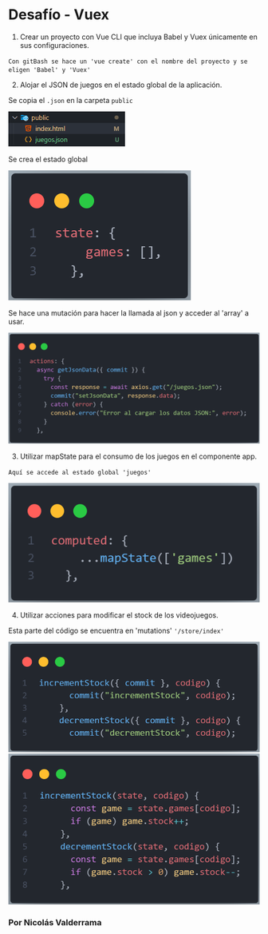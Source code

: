 # Desafío - Vuex

1. Crear un proyecto con Vue CLI que incluya Babel y Vuex únicamente en sus configuraciones.

`Con gitBash se hace un 'vue create' con el nombre del proyecto y se eligen 'Babel' y 'Vuex' `

2. Alojar el JSON de juegos en el estado global de la aplicación.

Se copia el `.json` en la carpeta `public` 

![alt text](<src/assets/utils/code 1.png>)

Se crea el estado global 

![alt text](<src/assets/utils/code 2.png>)

Se hace una mutación para hacer la llamada al json y acceder al 'array' a usar.

![alt text](<src/assets/utils/code 2.1.png>)

3. Utilizar mapState para el consumo de los juegos en el componente app.

`Aquí se accede al estado global 'juegos'`

![alt text](<src/assets/utils/code 3.png>)

4. Utilizar acciones para modificar el stock de los videojuegos.

Esta parte del código se encuentra en 'mutations' `'/store/index'`

![alt text](<src/assets/utils/code 4.png>)
![alt text](<src/assets/utils/code 4.1.png>)

### Por Nicolás Valderrama